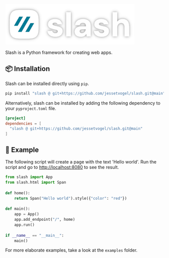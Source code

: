 <img src="img/banner.png" style="height: 128px;"/>

Slash is a Python framework for creating web apps.

## 📦 Installation

Slash can be installed directly using `pip`.

```sh
pip install "slash @ git+https://github.com/jessetvogel/slash.git@main"
```

Alternatively, slash can be installed by adding the following dependency to your
`pyproject.toml` file.

```toml
[project]
dependencies = [
  "slash @ git+https://github.com/jessetvogel/slash.git@main"
]
```

## 📘 Example

The following script will create a page with the text 'Hello world'. Run the
script and go to [http://localhost:8080](http://localhost:8080) to see the
result.

```python
from slash import App
from slash.html import Span

def home():
    return Span("Hello world").style({"color": "red"})

def main():
    app = App()
    app.add_endpoint("/", home)
    app.run()

if __name__ == "__main__":
    main()
```

For more elaborate examples, take a look at the `examples` folder.
